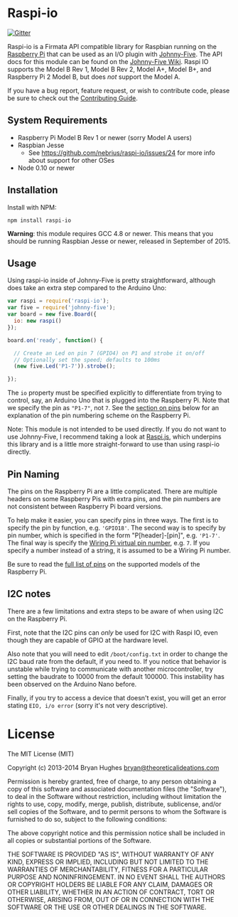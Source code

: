 Raspi-io
========

[![Gitter](https://badges.gitter.im/Join%20Chat.svg)](https://gitter.im/nebrius/raspi-io?utm_source=badge&utm_medium=badge&utm_campaign=pr-badge&utm_content=badge)

Raspi-io is a Firmata API compatible library for Raspbian running on the [Raspberry Pi](http://www.raspberrypi.org/) that
can be used as an I/O plugin with [Johnny-Five](https://github.com/rwaldron/johnny-five). The API docs for this module can be
found on the [Johnny-Five Wiki](https://github.com/rwaldron/johnny-five/wiki/IO-Plugins). Raspi IO supports the Model B Rev 1, Model B Rev 2, Model A+, Model B+, and Raspberry Pi 2 Model B, but does _not_ support the Model A.

If you have a bug report, feature request, or wish to contribute code, please be sure to check out the [Contributing Guide](/CONTRIBUTING.md).

## System Requirements

- Raspberry Pi Model B Rev 1 or newer (sorry Model A users)
- Raspbian Jesse
  - See https://github.com/nebrius/raspi-io/issues/24 for more info about support for other OSes
- Node 0.10 or newer

## Installation

Install with NPM:

```
npm install raspi-io
```

**Warning**: this module requires GCC 4.8 or newer. This means that you should be running Raspbian Jesse or newer, released in September of 2015.

## Usage

Using raspi-io inside of Johnny-Five is pretty straightforward, although does take an extra step compared to the Arduino Uno:

```JavaScript
var raspi = require('raspi-io');
var five = require('johnny-five');
var board = new five.Board({
  io: new raspi()
});

board.on('ready', function() {

  // Create an Led on pin 7 (GPIO4) on P1 and strobe it on/off
  // Optionally set the speed; defaults to 100ms
  (new five.Led('P1-7')).strobe();

});
```

The ```io``` property must be specified explicitly to differentiate from trying to control, say, an Arduino Uno that is plugged into the Raspberry Pi. Note that we specify the pin as ```"P1-7"```, not ```7```. See the [section on pins](#pin-naming) below for an explanation of the pin numbering scheme on the Raspberry Pi.

Note: This module is not intended to be used directly. If you do not want to use Johnny-Five, I recommend taking a look at [Raspi.js](https://github.com/bryan-m-hughes/raspi), which underpins this library and is a little more straight-forward to use than using raspi-io directly.

## Pin Naming

The pins on the Raspberry Pi are a little complicated. There are multiple headers on some Raspberry Pis with extra pins, and the pin numbers are not consistent between Raspberry Pi board versions.

To help make it easier, you can specify pins in three ways. The first is to specify the pin by function, e.g. ```'GPIO18'```. The second way is to specify by pin number, which is specified in the form "P[header]-[pin]", e.g. ```'P1-7'```. The final way is specify the [Wiring Pi virtual pin number](http://wiringpi.com/pins/), e.g. ```7```. If you specify a number instead of a string, it is assumed to be a Wiring Pi number.

Be sure to read the [full list of pins](https://github.com/nebrius/raspi-io/wiki/Pin-Information) on the supported models of the Raspberry Pi.

## I2C notes

There are a few limitations and extra steps to be aware of when using I2C on the Raspberry Pi.

First, note that the I2C pins can _only_ be used for I2C with Raspi IO, even though they are capable of GPIO at the hardware level.

Also note that you will need to edit ```/boot/config.txt``` in order to change the I2C baud rate from the default, if you need to. If you notice that behavior is unstable while trying to communicate with another microcontroller, try setting the baudrate to 10000 from the default 100000. This instability has been observed on the Arduino Nano before.

Finally, if you try to access a device that doesn't exist, you will get an error stating ```EIO, i/o error``` (sorry it's not very descriptive).

License
=======

The MIT License (MIT)

Copyright (c) 2013-2014 Bryan Hughes bryan@theoreticalideations.com

Permission is hereby granted, free of charge, to any person obtaining a copy
of this software and associated documentation files (the "Software"), to deal
in the Software without restriction, including without limitation the rights
to use, copy, modify, merge, publish, distribute, sublicense, and/or sell
copies of the Software, and to permit persons to whom the Software is
furnished to do so, subject to the following conditions:

The above copyright notice and this permission notice shall be included in
all copies or substantial portions of the Software.

THE SOFTWARE IS PROVIDED "AS IS", WITHOUT WARRANTY OF ANY KIND, EXPRESS OR
IMPLIED, INCLUDING BUT NOT LIMITED TO THE WARRANTIES OF MERCHANTABILITY,
FITNESS FOR A PARTICULAR PURPOSE AND NONINFRINGEMENT. IN NO EVENT SHALL THE
AUTHORS OR COPYRIGHT HOLDERS BE LIABLE FOR ANY CLAIM, DAMAGES OR OTHER
LIABILITY, WHETHER IN AN ACTION OF CONTRACT, TORT OR OTHERWISE, ARISING FROM,
OUT OF OR IN CONNECTION WITH THE SOFTWARE OR THE USE OR OTHER DEALINGS IN
THE SOFTWARE.
